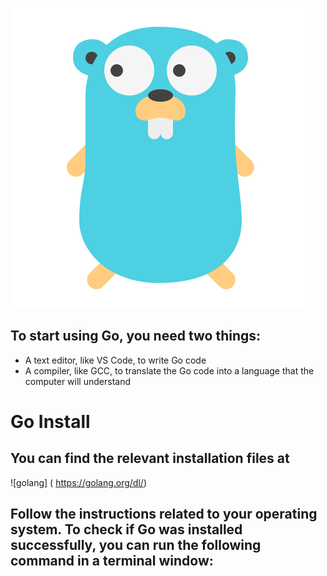 ![Icon Go lang](icons8-golang.svg)




## To start using Go, you need two things:

* A text editor, like VS Code, to write Go code
* A compiler, like GCC, to translate the Go code into a language that the computer will understand

# Go Install

## You can find the relevant installation files at 
![golang] ( https://golang.org/dl/)

## Follow the instructions related to your operating system. To check if Go was installed successfully, you can run the following command in a terminal window:

